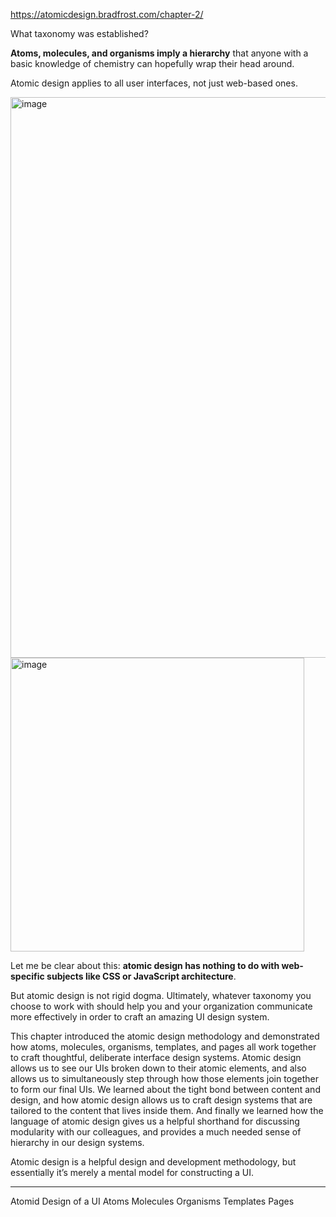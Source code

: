 https://atomicdesign.bradfrost.com/chapter-2/

What taxonomy was established?

<b>Atoms, molecules, and organisms imply a hierarchy</b> that anyone with a basic knowledge of chemistry can hopefully wrap their head around.

Atomic design applies to all user interfaces, not just web-based ones.

<img width="897" alt="image" src="https://user-images.githubusercontent.com/61100293/214607550-7f9a99c2-2c2e-411f-927b-4e38b1b3ad86.png">

<img width="470" alt="image" src="https://user-images.githubusercontent.com/61100293/214608798-c2989120-9716-4c9c-845c-522768aafb51.png">

Let me be clear about this: <b>atomic design has nothing to do with web-specific subjects like CSS or JavaScript architecture</b>. 

But atomic design is not rigid dogma. Ultimately, whatever taxonomy you choose to work with should help you and your organization communicate more effectively in order to craft an amazing UI design system.

This chapter introduced the atomic design methodology and demonstrated how atoms, molecules, organisms, templates, and pages all work together to craft thoughtful, deliberate interface design systems. Atomic design allows us to see our UIs broken down to their atomic elements, and also allows us to simultaneously step through how those elements join together to form our final UIs. We learned about the tight bond between content and design, and how atomic design allows us to craft design systems that are tailored to the content that lives inside them. And finally we learned how the language of atomic design gives us a helpful shorthand for discussing modularity with our colleagues, and provides a much needed sense of hierarchy in our design systems.

Atomic design is a helpful design and development methodology, but essentially it’s merely a mental model for constructing a UI.

---
Atomid Design of a UI
Atoms
Molecules
Organisms
Templates
Pages
